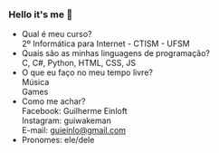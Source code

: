 ### Hello it's me 👋

- Qual é meu curso? <br>
  2º Informática para Internet - CTISM - UFSM <br>
- Quais são as minhas linguagens de programação? <br>
  C, C#, Python, HTML, CSS, JS <br>
- O que eu faço no meu tempo livre? <br>
  Música <br>
  Games <br>
- Como me achar? <br>
  Facebook: Guilherme Einloft <br>
  Instagram: guiwakeman <br>
  E-mail: guieinlo@gmail.com
- Pronomes: ele/dele
